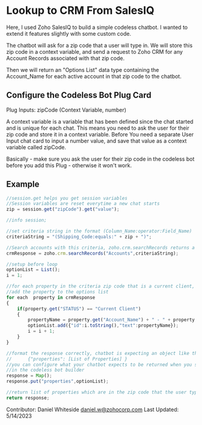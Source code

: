 # Lookup to CRM From SalesIQ

Here, I used Zoho SalesIQ to build a simple codeless chatbot. I wanted to extend it features slightly with some custom code. 

The chatbot will ask for a zip code that a user will type in. We will store this zip code in a context variable, and send a request to Zoho CRM for any Account Records associated with that zip code. 

Then we will return an "Options List" data type containing the Account_Name for each active account in that zip code to the chatbot.

## Configure the Codeless Bot Plug Card
Plug Inputs: zipCode (Context Variable, number)

A context variable is a variable that has been defined since the chat started and is unique for each chat. This means you need to ask the user for their zip code and store it in a context variable. Before You need a separate User Input chat card to input a number value, and save that value as a context variable called zipCode.

Basically - make sure you ask the user for their zip code in the codeless bot before you add this Plug - otherwise it won't work.

## Example

```javascript
//session.get helps you get session variables
//Session variables are reset everytime a new chat starts
zip = session.get("zipCode").get("value");

//info session;

//set criteria string in the format (Column_Name:operator:Field_Name)
criteriaString = "(Shipping_Code:equals:" + zip + ")";

//Search accounts with this criteria, zoho.crm.searchRecords returns a List() object
crmResponse = zoho.crm.searchRecords("Accounts",criteriaString);

//setup before loop
optionList = List();
i = 1;

//for each property in the criteria zip code that is a current client,
//add the property to the options list
for each  property in crmResponse
{
	if(property.get("STATUS") == "Current Client")
	{
		propertyName = property.get("Account_Name") + " - " + property.get("Full_Shipping_Address");
		optionList.add({"id":i.toString(),"text":propertyName});
		i = i + 1;
	}
}

//format the response correctly, chatbot is expecting an object like this:
//      {"properties": [List of Properties] }
//you can configure what your chatbot expects to be returned when you select Add Plug
//in the codeless bot builder
response = Map();
response.put("properties",optionList);

//return list of properties which are in the zip code that the user typed in the chatbot
return response;
```

Contributor: Daniel Whiteside
daniel.w@zohocorp.com
Last Updated: 5/14/2023